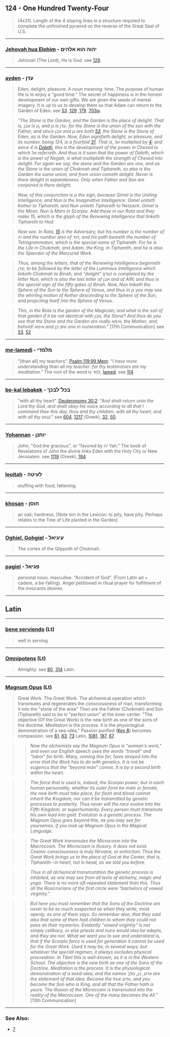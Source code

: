 ## 124 - One Hundred Twenty-Four
> (4x31). Length of the 4 sloping lines in a structure required to complete the unfinished pyramid on the reverse of the Great Seal of U.S.

---

### [Jehovah hua Elohim](/keys/IHVH.HVA.ALHIM) - יהוה הוא אלהים
> Jehovah (The Lord), He is God. see [129](129).

---

### [ayden](/keys/ODN) - עדן
> Eden, delight, pleasure. A noun meaning: time. The purpose of human life is to enjoy a "good time." The secret of happiness is in the honest development of our own gifts. We are given the seeds of mental imagery. It is up to us to develop them so that Adam can return to the Garden of Eden. see [גן703](703), [179](179), [129](129), [53](53).

> *"The Stone is the Garden, and the Garden is the place of delight. That is, אבן is גן, and גן is עדן, for the Stone is the union of the son with the Father, and since אבן and גן are both [53](53), the Stone is the Stone of Eden, as is the Garden. Now, Eden signifieth delight, or pleasure, and its number, being 124, is a fourfold [31](31). That is, אל multiplied by [4](4); and since 4 is [Daleth](/keys/D), this is the development of the power in Chesed to which אל referreth. And thus is it seen that the power of Daleth, which is the power of Nogah, is what multiplieth the strength of Chesed into delight. For again we say, the stone and the Garden are one, and as the Stone is the union of Chokmah and Tiphareth, so also is the Garden the same union; and from union cometh delight. Never is there delight in separateness. Only when Father and Son are conjoined is there delight.*

> *Now, of this conjunction is גן the sign, because Gimel is the Uniting Intelligence, and Nun is the Imaginative Intelligence. Gimel uniteth Kether to Tiphareth, and Nun uniteth Tiphareth to Netzach. Gimel is the Moon. Nun is Mars in Scorpio. Add these in our Rota and they make 15, which is the glyph of the Renewing Intelligence that linketh Tiphareth to Hod.*

> *Now see. In Rota, [15](15) is the Adversary, but his number is the number of יה and the number also of הוד, and his path beareth the number of Tetragrammaton, which is the special name of Tiphareth. For he is the Life in Chokmah, and Adam, the King, in Tiphareth, and he is also the Splendor of the Mercurial Work.*

> *Thus, among the letters, that of the Renewing Intelligence beginneth עדן, to be followed by the letter of the Luminous Intelligence which linketh Chokmah to Binah, and "delight" (עדן) is completed by the letter Nun, which is also the last letter of אבן and of AIN; and thus is the special sign of the fifty gates of Binah. Now, Nun linketh the Sphere of the Sun to the Sphere of Venus, and thus in גן you may see the whirling motion of Kether descending to the Sphere of the Sun, and projecting itself into the Sphere of Venus.*

> *This, in the Rota is the garden of the Magician; and what is the soil of that garden if it be not identical with אבן, the Stone? And thus do you see that the Stone and the Garden are really אימא, the Mother, and, behold! אימא and בן are one in numeration."* [17th Communication] see [53](53), [52](52)

---

### [me-lamedi](/keys/MLMDI) - מלמדי
> "[than all] my teachers". [Psalm 119:99 Mem](http://biblehub.com/psalms/119-99.htm): *"I have more understanding than all my teacher: for thy testimonies are my meditation."* The root of the word is למד, [lamed](/keys/LMD). see [114](114).

---

### [be-kal lebakek](/keys/BKL-LBKK) - בכל־לבכך
> "with all thy heart". [Deuteronomy 30:2](http://biblehub.com/deuteronomy/30-2.htm): *"And shalt return unto the Lord thy God, and shalt obey his voice according to all that I command thee this day, thou and thy children, with all thy heart, and with all thy soul."* see [604](604), [1217](1217) (Greek), [32](32), [50](50).

---

### [Yohannan](/keys/IVChNN) - יוחנן
> John; "God the gracious", or "favored by יה Yah." The book of Revelations of John the divine links Eden with the Holy City or New Jerusalem. see [1119](1119) (Greek), [184](184).

---

### [leoitah](/keys/LOITH) - לעיטה
> stuffing with food, fattening.

---

### [khosan](/keys/ChVSN) - חוסן
> an oak; hardness. [Note חוס in the Lexicon: to pity, have pity. Perhaps relates to the Tree of Life planted in the Garden]

---

### [Oghiel, Gohgiel](/keys/OIGIAL) - עיגיאל
> The cortex of the Qlippoth of Chokmah.

---

### [pagiel](/keys/PGIAL) - פגיאל
> personal noun, masculine. "Accident of God". (From Latin ad + cadere, a be-falling). Angel petitioned in ritual prayer for fulfilment of the invocants desires.

---

## Latin

---

### [bene serviendo](/latin?word=bene+serviendo) (Lt)
> well in serving

---

### [Omnipotens](/latin?word=Omnipotens) (Lt)
> Almighty. see [80](80), [314](314) Latin.

---

### [Magnum Opus](/latin?word=Magnum+Opus) (Lt)
> Great Work. The Great Work. The alchemical operation which transmutes and regenerates the consciousness of man, transforming it into the "stone of the wise" Then are the Father (Chokmah) and Son (Tiphareth) said to be in "perfect union" at the inner center. "The objective (Of the Great Work) is the new birth as one of the sons of the doctrine. Meditation is the process. it is the physiological demonstration of a see-idea." Passion purified ([Key 8](8)) becomes compassion. see [61](61), [63](63), [73](73) Latin, [1081](1081), [187](187), [67](67).

> > *Now the alchemists say the Magnum Opus is "woman's work," and even our English speech uses the words "travail" and "labor" for birth. Many, coming this far, have strayed into the error that the Work has to do with genetics. It is not be eugenics that the "beyond man" comes. It is by a second birth within the heart.*

> > *The force that is used is, indeed, the Scorpio power; but in each human personality, whether its outer form be male or female, the new birth must take place, for flesh and blood cannot inherit the Kingdom, nor can it be transmitted by genetic processes to posterity. Thus never will the race evolve into the Fifth Kingdom, or superhumanity. Every person must transmute his own lead into gold. Evolution is a genetic process. The Magnum Opus goes beyond this, as you may see for yourselves, if you look up Magnum Opus in the Magical Language.*

> > *The Great Work transmutes the Microcosm into the Macrocosm. The Microcosm is illusory. It does not exist. Cosmic consciousness is truly Nirvana, or extinction. Thus the Great Work brings us to the place of God at the Center, that is, Tiphareth--in heart, not in head, as we told you before.*

> > *Thus in all alchemical transmutation the genetic process is inhibited, as one may see from all texts of alchemy, magic and yoga. There is no more oft-repeated statement than this. Thus all the Rosicrucians of the first circle were "bachelors of vowed virginity."*

> > *But here you must remember that the Sons of the Doctrine are never to be so much suspected as when they write, most openly, as one of them says. So remember also, that they said also that some of them had children to whom they could not pass on their mysteries. Evidently "vowed virginity" is not simply celibacy, or else priests and nuns would also be adepts, and they are not. What we want you to see and understand is, that if the Scorpio force is used for generation it cannot be used for the Great Work. Used it may be, in several ways; but whatever the special regimen, it always excludes physical procreation. In Tibet this is well-known, as it is in the Western School. The objective is the new birth as one of the Sons of the Doctrine. Meditation is the process. It is the physiological demonstration of a seed-idea, and the names אדם, בן, מלך are the statement of that idea. Become the true אדם, and you become the Son who is King, and all that the Father hath is yours. The illusion of the Microcosm is transmuted into the reality of the Macrocosm. One of the many becomes the All."* [13th Communication]

---

### See Also:

- [7](7)
